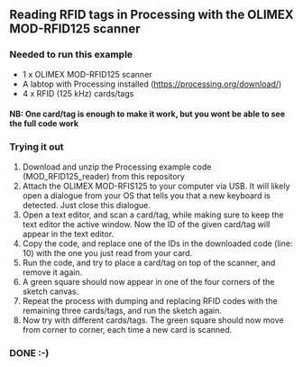 ## Reading RFID tags in Processing with the OLIMEX MOD-RFID125 scanner

### Needed to run this example
- 1 x OLIMEX MOD-RFID125 scanner
- A labtop with Processing installed (https://processing.org/download/)
- 4 x RFID (125 kHz) cards/tags

#### NB: One card/tag is enough to make it work, but you wont be able to see the full code work

### Trying it out
1) Download and unzip the Processing example code (MOD_RFID125_reader) from this repository
2) Attach the OLIMEX MOD-RFIS125 to your computer via USB. It will likely open a dialogue from your OS that tells you that a new keyboard is detected. Just close this dialogue.
3) Open a text editor, and scan a card/tag, while making sure to keep the text editor the active window. Now the ID of the given card/tag will appear in the text editor. 
4) Copy the code, and replace one of the IDs in the downloaded code (line: 10) with the one you just read from your card.
5) Run the code, and try to place a card/tag on top of the scanner, and remove it again.
6) A green square should now appear in one of the four corners of the sketch canvas.
7) Repeat the process with dumping and replacing RFID codes with the remaining three cards/tags, and run the sketch again.
8) Now try with different cards/tags. The green square should now move from corner to corner, each time a new card is scanned.

### DONE :-)